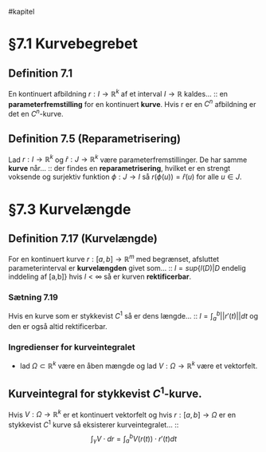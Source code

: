 #kapitel 
# §7.1 Kurvebegrebet
## Definition 7.1
En kontinuert afbildning $r:I \to \mathbb{R}^{k}$ af et interval $I \to \mathbb{R}$ kaldes... :: en **parameterfremstilling** for en kontinuert **kurve**. Hvis r er en $C^{n}$ afbildning er det en $C^{n}$-kurve.

## Definition 7.5 (Reparametrisering)
Lad $r: I \to \mathbb{R}^{k}$ og $\hat r:J \to \mathbb{R}^{k}$ være parameterfremstillinger. De har samme **kurve** når... :: der findes en **reparametrisering**, hvilket er en strengt voksende og surjektiv funktion $\phi :J \to I$ så $r(\phi (u))=\hat r(u)$ for alle $u \in J$.

# §7.3 Kurvelængde
## Definition 7.17 (Kurvelængde)
For en kontinuert kurve $r: [a,b]\to \mathbb{R}^{m}$ med begrænset, afsluttet parameterinterval er **kurvelængden** givet som... :: $l=sup \{l(D)|D \text{ endelig inddeling af [a,b]} \}$ hvis $l<\infty$ så er kurven **rektificerbar**.

### Sætning 7.19
Hvis en kurve som er stykkevist $C^{1}$ så er dens længde... :: $l=\int_{a}^{b}||r'(t)||dt$ og den er også altid rektificerbar.

### Ingredienser for kurveintegralet
- lad $\Omega \subset \mathbb{R}^{k}$ være en åben mængde og lad $V:\Omega \to \mathbb{R}^{k}$ være et vektorfelt.

## Kurveintegral for stykkevist $C^{1}$-kurve.
Hvis $V:\Omega \to \mathbb{R}^{k}$ er et kontinuert vektorfelt og hvis $r:[a,b]\to \Omega$ er en stykkevist $C^{1}$ kurve så eksisterer kurveintegralet... :: $$\int_{\gamma}^{} V \cdot dr= \int_{a}^{b} V(r(t))\cdot r'(t)dt$$
